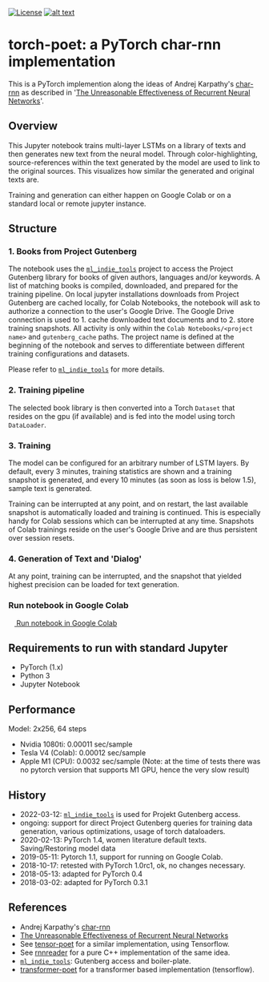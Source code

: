[![License](http://img.shields.io/badge/license-MIT-brightgreen.svg?style=flat)](LICENSE)
[![alt text][image]][hyperlink]

  [hyperlink]: https://colab.research.google.com/github/domschl/torch-poet/blob/master/torch_poet.ipynb
  [image]: https://img.shields.io/badge/Google%20Colab-Torch%20Poet-yellow.svg (click to start colab)

# torch-poet: a PyTorch char-rnn implementation

This is a PyTorch implemention along the ideas of Andrej Karpathy's [char-rnn](https://github.com/karpathy/char-rnn) as described in '[The Unreasonable Effectiveness of Recurrent Neural Networks](http://karpathy.github.io/2015/05/21/rnn-effectiveness/)'.

## Overview

This Jupyter notebook trains multi-layer LSTMs on a library of texts and then generates
new text from the neural model. Through color-highlighting, source-references within
the text generated by the model are used to link to the original sources. This visualizes
how similar the generated and original texts are.

Training and generation can either happen on Google Colab or on a standard local or remote jupyter instance.

## Structure

### 1. Books from Project Gutenberg

The notebook uses the [`ml_indie_tools`](https://github.com/domschl/ml-indie-tools) project to access the Project Gutenberg library for books of given authors, 
languages and/or keywords. A list of matching books is compiled, downloaded, and prepared for the training pipeline. 
On local jupyter installations downloads from Project Gutenberg are cached locally, for Colab Notebooks, the notebook 
will ask to authorize a connection to the user's Google Drive. The Google Drive connection is used to 1. cache 
downloaded text documents and to 2. store training snapshots. 
All activity is only within the `Colab Notebooks/<project name>` and `gutenberg_cache` paths. 
The project name is defined at the beginning of the notebook and serves to differentiate between different training 
configurations and datasets.

Please refer to [`ml_indie_tools`](https://github.com/domschl/ml-indie-tools) for more details.

### 2. Training pipeline

The selected book library is then converted into a Torch `Dataset` that resides on the gpu (if available) and 
is fed into the model using torch `DataLoader`.

### 3. Training

The model can be configured for an arbitrary number of LSTM layers. By default, every 3 minutes, training statistics 
are shown and a training snapshot is generated, and every 10 minutes (as soon as loss is below 1.5), sample text is generated.

Training can be interrupted at any point, and on restart, the last available snapshot is automatically loaded and 
training is continued. This is especially handy for Colab sessions which can be interrupted at any time. Snapshots of Colab trainings reside on the user's Google Drive and are thus persistent over session resets.

### 4. Generation of Text and 'Dialog'

At any point, training can be interrupted, and the snapshot that yielded highest precision can be loaded for text generation.

### Run notebook in Google Colab

<a href="https://colab.research.google.com/github/domschl/torch-poet/blob/master/torch_poet.ipynb"><img src="https://www.tensorflow.org/images/colab_logo_32px.png" height="12" width="12" /> Run notebook in Google Colab</a>

## Requirements to run with standard Jupyter

* PyTorch (1.x)
* Python 3
* Jupyter Notebook

## Performance

Model: 2x256, 64 steps

* Nvidia 1080ti: 0.00011 sec/sample
* Tesla V4 (Colab): 0.00012 sec/sample
* Apple M1 (CPU): 0.0032 sec/sample (Note: at the time of tests there was no pytorch version that supports M1 GPU, hence the very slow result)

## History

* 2022-03-12: [`ml_indie_tools`](https://github.com/domschl/ml-indie-tools) is used for Projekt Gutenberg access.
* ongoing: support for direct Project Gutenberg queries for training data generation, various optimizations,
  usage of torch dataloaders.
* 2020-02-13: PyTorch 1.4, women literature default texts. Saving/Restoring model data
* 2019-05-11: Pytorch 1.1, support for running on Google Colab.
* 2018-10-17: retested with PyTorch 1.0rc1, ok, no changes necessary.
* 2018-05-13: adapted for PyTorch 0.4
* 2018-03-02: adapted for PyTorch 0.3.1

## References

* Andrej Karpathy's [char-rnn](https://github.com/karpathy/char-rnn)
* [The Unreasonable Effectiveness of Recurrent Neural Networks](http://karpathy.github.io/2015/05/21/rnn-effectiveness/)
* See [tensor-poet](https://github.com/domschl/tensor-poet) for a similar implementation, using Tensorflow.
* See [rnnreader](https://github.com/domschl/syncognite/tree/master/rnnreader) for a pure C++ implementation of the same idea.
* [`ml_indie_tools`](https://github.com/domschl/ml-indie-tools): Gutenberg access and boiler-plate.
* [transformer-poet](https://github.com/domschl/transformer-poet) for a transformer based implementation (tensorflow).

